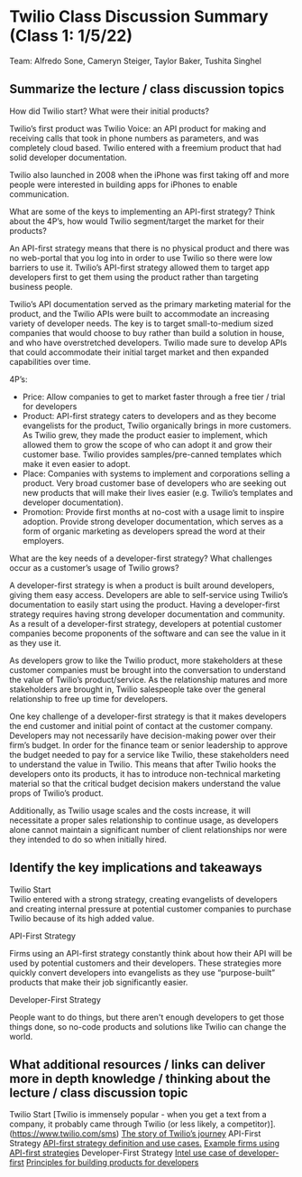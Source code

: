 # Twilio Class Discussion Summary (Class 1: 1/5/22)
Team: Alfredo Sone, Cameryn Steiger, Taylor Baker, Tushita Singhel
## Summarize the lecture / class discussion topics
How did Twilio start? What were their initial products?  

Twilio’s first product was Twilio Voice: an API product for making and receiving calls that took in phone numbers as parameters, and was completely cloud based. Twilio entered with a freemium product that had solid developer documentation.  

Twilio also launched in 2008 when the iPhone was first taking off and more people were interested in building apps for iPhones to enable communication.  

What are some of the keys to implementing an API-first strategy? Think about the 4P’s, how would Twilio segment/target the market for their products?  

An API-first strategy means that there is no physical product and there was no web-portal that you log into in order to use Twilio so there were low barriers to use it. Twilio’s API-first strategy allowed them to target app developers first to get them using the product rather than targeting business people.  

Twilio’s API documentation served as the primary marketing material for the product, and the Twilio APIs were built to accommodate an increasing variety of developer needs. The key is to target small-to-medium sized companies that would choose to buy rather than build a solution in house, and who have overstretched developers. Twilio made sure to develop APIs that could accommodate their initial target market and then expanded capabilities over time.   

4P’s:
* Price: Allow companies to get to market faster through a free tier / trial for developers
* Product: API-first strategy caters to developers and as they become evangelists for the product, Twilio organically brings in more customers. As Twilio grew, they made the product easier to implement, which allowed them to grow the scope of who can adopt it and grow their customer base. Twilio provides samples/pre-canned templates which make it even easier to adopt. 
* Place: Companies with systems to implement and corporations selling a product. Very broad customer base of developers who are seeking out new products that will make their lives easier (e.g. Twilio’s templates and developer documentation). 
* Promotion: Provide first months at no-cost with a usage limit to inspire adoption. Provide strong developer documentation, which serves as a form of organic marketing as developers spread the word at their employers.  

What are the key needs of a developer-first strategy? What challenges occur as a customer’s usage of Twilio grows?   

A developer-first strategy is when a product is built around developers, giving them easy access. Developers are able to self-service using Twilio’s documentation to easily start using the product. Having a developer-first strategy requires having strong developer documentation and community. As a result of a developer-first strategy, developers at potential customer companies become proponents of the software and can see the value in it as they use it.  

As developers grow to like the Twilio product, more stakeholders at these customer companies must be brought into the conversation to understand the value of Twilio’s product/service. As the relationship matures and more stakeholders are brought in, Twilio salespeople take over the general relationship to free up time for developers.   

One key challenge of a developer-first strategy is that it makes developers the end customer and initial point of contact at the customer company. Developers may not necessarily have decision-making power over their firm’s budget. In order for the finance team or senior leadership to approve the budget needed to pay for a service like Twilio, these stakeholders need to understand the value in Twilio. This means that after Twilio hooks the developers onto its products, it has to introduce non-technical marketing material so that the critical budget decision makers understand the value props of Twilio’s product.  

Additionally, as Twilio usage scales and the costs increase, it will necessitate a proper sales relationship to continue usage, as developers alone cannot maintain a significant number of client relationships nor were they intended to do so when initially hired. 

## Identify the key implications and takeaways
Twilio Start  
Twilio entered with a strong strategy, creating evangelists of developers and creating internal pressure at potential customer companies to purchase Twilio because of its high added value.  

API-First Strategy  

Firms using an API-first strategy constantly think about how their API will be used by potential customers and their developers. These strategies more quickly convert developers into evangelists as they use “purpose-built” products that make their job significantly easier.  

Developer-First Strategy  

People want to do things, but there aren't enough developers to get those things done, so no-code products and solutions like Twilio can change the world.

## What additional resources / links can deliver more in depth knowledge / thinking about the lecture / class discussion topic
Twilio Start
[Twilio is immensely popular - when you get a text from a company, it probably came through Twilio (or less likely, a competitor)]. 
(https://www.twilio.com/sms)
[The story of Twilio’s journey](https://www.courier.com/blog/twilio-journey-vp-product-patrick-malatack/)
API-First Strategy
[API-first strategy definition and use cases.](https://auth0.com/blog/the-business-value-of-api-first-design/)
[Example firms using API-first strategies](https://chrisgaertner.medium.com/the-future-is-api-first-5810584ff23)
Developer-First Strategy
[Intel use case of developer-first](https://www.intel.com/content/www/us/en/products/docs/devices-systems/laptops/laptop-innovation-program/driving-developer-first-strategy.html#gs.ns23rb)
[Principles for building products for developers](https://www.contentful.com/blog/2020/07/29/principles-for-building-developer-products-cto-perspective/)
